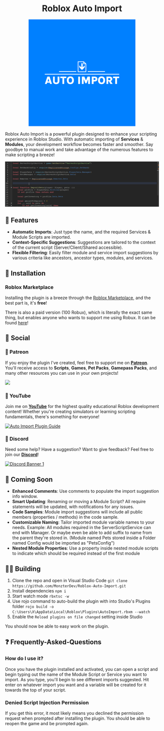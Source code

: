 <h1 align="center">Roblox Auto Import</h1>

<div align="center">
    <img src="../assets/logo-color.png" alt="Auto Import a Roblox Plugin" width="350"/>
</div>

Roblox Auto Import is a powerful plugin designed to enhance your scripting experience in Roblox Studio. With automatic importing of **Services** & **Modules**, your development workflow becomes faster and smoother. Say goodbye to manual work and take advantage of the numerous features to make scripting a breeze!

<div align="center">
    <img src="../assets/auto-import-usage.gif" alt="Auto Import a Roblox Plugin" width="1000"/>
</div>

## 🎉 Features
* **Automatic Imports**: Just type the name, and the required Services & Module Scripts are imported.
* **Context-Specific Suggestions**: Suggestions are tailored to the context of the current script (Server/Client/Shared accessible).
* **Flexible Filtering**: Easily filter module and service import suggestions by various criteria like ancestors, ancestor types, modules, and services.

## 💾 Installation

### Roblox Marketplace
Installing the plugin is a breeze through the [Roblox Marketplace](https://create.roblox.com/marketplace/asset/14443707366/Auto-Import), and the best part is, it's **free**!

There is also a paid version (100 Robux), which is literally the exact same thing, but enables anyone who wants to support me using Robux. It can be found [here](https://create.roblox.com/marketplace/asset/14457646433/Auto-Import-Paid)!

## 💬 Social

### 💸 Patreon
If you enjoy the plugin I've created, feel free to support me on [**Patreon**](https://www.patreon.com/MonzterDEV). You'll receive access to **Scripts**, **Games**, **Pet Packs**, **Gamepass Packs**, and many other resources you can use in your own projects!

<a href="https://patreon.com/MonzterDEV"><img src="https://img.shields.io/endpoint.svg?url=https%3A%2F%2Fshieldsio-patreon.vercel.app%2Fapi%3Fusername%3DMonzterDEV%26type%3Dpatrons&style=for-the-badge" /></a>

### 📸 YouTube
Join me on [**YouTube**](https://www.youtube.com/@MonzterDEV) for the highest quality educational Roblox development content! Whether you're creating simulators or learning scripting fundamentals, there's something for everyone!

[![Auto Import Plugin Guide](http://img.youtube.com/vi/FdPy7V1Ppq8/0.jpg)](http://www.youtube.com/watch?v=FdPy7V1Ppq8 "Auto Import Plugin Guide")

### 📲 Discord
Need some help? Have a suggestion? Want to give feedback? Feel free to join our [**Discord**](https://discord.gg/LearnRoblox)!

<a href="https://discord.gg/LearnRoblox"><img src="https://discordapp.com/api/guilds/555614080765919242/widget.png?style=banner1" alt="Discord Banner 1"/></a>

## 🚀 Coming Soon
* **Enhanced Comments**: Use comments to populate the import suggestion info window.
* **Smart Updating**: Renaming or moving a Module Script? All require statements will be updated, with notifications for any issues.
* **Code Samples**: Module import suggestions will include all public members (properties / methods) in the code sample.
* **Customizable Naming**: Tailor imported module variable names to your needs. Example: All modules required in the ServerScriptService can end with Manager. Or maybe even be able to add suffix to name from the parent they're stored in. (Module named Pets stored inside a Folder named Config would be imported as "PetsConfig")
* **Nested Module Properties**: Use a property inside nested module scripts to indicate which should be required instead of the first module

## 👷‍♂️ Building
1. Clone the repo and open in Visual Studio Code `git clone https://github.com/MonzterDev/Roblox-Auto-Import.git`
2. Install dependencies `npm i`
3. Start watch mode `rbxtsc -w`
4. Use rojo command to auto-build the plugin with into Studio's Plugins folder `rojo build -o C:\Users\X\AppData\Local\Roblox\Plugins\AutoImport.rbxm --watch`
5. Enable the `Reload plugins on file changed` setting inside Studio

You should now be able to easy work on the plugin.

## ❓ Frequently-Asked-Questions

### How do I use it?
Once you have the plugin installed and activated, you can open a script and begin typing out the name of the Module Script or Service you want to import. As you type, you'll begin to see different imports suggested. Hit enter on whatever import you want and a variable will be created for it towards the top of your script.

### Denied Script Injection Permission
If you get this error, it most likely means you declined the permission request when prompted after installing the plugin. You should be able to reopen the game and be prompted again.
